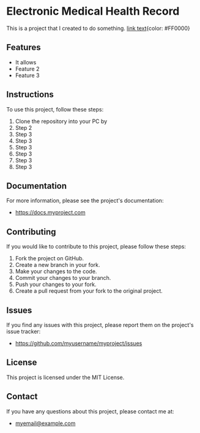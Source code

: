 # Electronic Medical Health Record

This is a project that I created to do something.
[link text](https://www.example.com "Link title"){color: #FF0000}

## Features

* It allows 
* Feature 2
* Feature 3

## Instructions

To use this project, follow these steps:

1. Clone the repository into your PC by
2. Step 2
3. Step 3
3. Step 3
3. Step 3
3. Step 3
3. Step 3
3. Step 3

## Documentation

For more information, please see the project's documentation:
* https://docs.myproject.com

## Contributing

If you would like to contribute to this project, please follow these steps:

1. Fork the project on GitHub.
2. Create a new branch in your fork.
3. Make your changes to the code.
4. Commit your changes to your branch.
5. Push your changes to your fork.
6. Create a pull request from your fork to the original project.

## Issues

If you find any issues with this project, please report them on the project's issue tracker:
* https://github.com/myusername/myproject/issues

## License

This project is licensed under the MIT License.

## Contact

If you have any questions about this project, please contact me at:
* myemail@example.com

